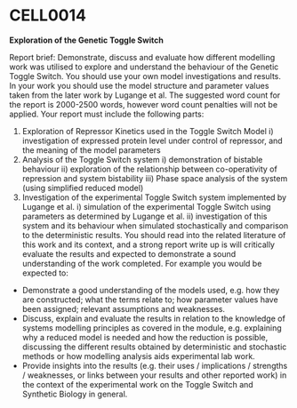 # CELL0014

**Exploration of the Genetic Toggle Switch**


Report brief:
Demonstrate, discuss and evaluate how different modelling work was utilised to explore and
understand the behaviour of the Genetic Toggle Switch.
You should use your own model investigations and results. In your work you should use the model
structure and parameter values taken from the later work by Lugange et al.
The suggested word count for the report is 2000-2500 words, however word count penalties will not
be applied.
Your report must include the following parts:
1. Exploration of Repressor Kinetics used in the Toggle Switch Model
i) investigation of expressed protein level under control of repressor, and the meaning of the model
parameters
2. Analysis of the Toggle Switch system
i) demonstration of bistable behaviour
ii) exploration of the relationship between co-operativity of repression and system bistability
iii) Phase space analysis of the system (using simplified reduced model)
3. Investigation of the experimental Toggle Switch system implemented by Lugange et al.
i) simulation of the experimental Toggle Switch using parameters as determined by Lugange et al.
ii) investigation of this system and its behaviour when simulated stochastically and comparison to the
deterministic results.
You should read into the related literature of this work and its context, and a strong report write up is
will critically evaluate the results and expected to demonstrate a sound understanding of the work
completed. For example you would be expected to:
- Demonstrate a good understanding of the models used, e.g. how they are constructed; what the
terms relate to; how parameter values have been assigned; relevant assumptions and
weaknesses.
- Discuss, explain and evaluate the results in relation to the knowledge of systems modelling
principles as covered in the module, e.g. explaining why a reduced model is needed and how the
reduction is possible, discussing the different results obtained by deterministic and stochastic
methods or how modelling analysis aids experimental lab work.
- Provide insights into the results (e.g. their uses / implications / strengths / weaknesses, or links
between your results and other reported work) in the context of the experimental work on the
Toggle Switch and Synthetic Biology in general.
